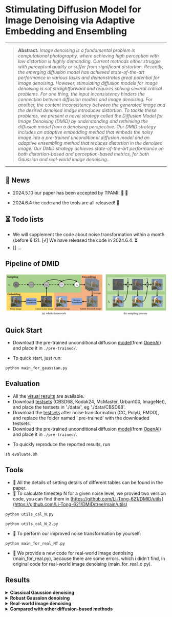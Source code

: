 # Stimulating Diffusion Model for Image Denoising via Adaptive Embedding and Ensembling

<hr />

>**Abstract:** *Image denoising is a fundamental problem in computational photography, where achieving high perception with low distortion is highly demanding. Current methods either struggle with perceptual quality or suffer from significant distortion. Recently, the emerging diffusion model has achieved state-of-the-art performance in various tasks and demonstrates great potential for image denoising. However, stimulating diffusion models for image denoising is not straightforward and requires solving several critical problems. For one thing, the input inconsistency hinders the connection between diffusion models and image denoising. For another, the content inconsistency between the generated image and the desired denoised image introduces distortion. To tackle these problems, we present a novel strategy called the Diffusion Model for Image Denoising (DMID) by understanding and rethinking the diffusion model from a denoising perspective. Our DMID strategy includes an adaptive embedding method that embeds the noisy image into a pre-trained unconditional diffusion model and an adaptive ensembling method that reduces distortion in the denoised image. Our DMID strategy achieves state-of-the-art performance on both distortion-based and perception-based metrics, for both Gaussian and real-world image denoising..*
<hr />

## 🚀 News

- 2024.5.10 our paper has been accepted by TPAMI! :tada: :confetti_ball:

- 2024.6.4 the code and the tools are all released! 🚀

## ⏳ Todo lists

- We will supplement the code about noise transformation within a month (before 6.12). [√] We have released the code in 2024.6.4. ⏳
- [] ...

## Pipeline of DMID
<img src = "./Images/fig3.png"> 


## Quick Start
- Download the pre-trained unconditional diffusion [model](https://openaipublic.blob.core.windows.net/diffusion/jul-2021/256x256_diffusion_uncond.pt)(from [OpenAI](https://github.com/openai/guided-diffusion)) and place it in `./pre-trained/`.

- Tp quick start, just run:

```
python main_for_gaussian.py
```
<!--
```
python main_for_real.py
``` 
-->

## Evaluation

- All the [visual results](https://github.com/Li-Tong-621/DMID/releases/tag/v1.0) are available.
- Download [testsets](https://github.com/Li-Tong-621/DMID/releases/tag/v1.0) (CBSD68, Kodak24, McMaster, Urban100, ImageNet), and place the testsets in './data/', eg './data/CBSD68'.
- Download the [testsets](https://github.com/Li-Tong-621/DMID/releases/tag/v1.0) after noise transformation (CC, PolyU, FMDD), and replace the folder named '.pre-trained' with the downloaded testsets.
- Download the pre-trained unconditional diffusion [model](https://openaipublic.blob.core.windows.net/diffusion/jul-2021/256x256_diffusion_uncond.pt)(from [OpenAI](https://github.com/openai/guided-diffusion)) and place it in `./pre-trained/`.



<!--
#### Gaussian image denoising testing
- To obtain denoised images, run
```
python main_for_gaussian.py --data_path your_data_path --dataset test_dataset_name --test_sigma test_noise_level --S_t Sampling_times --R_t Repetition_times
```
-->

<!--
#### Real-world image denoising testing
-->
<!--- 
- To obtain denoised images, run
```
python main_for_real.py --clean_path clean_data_path --noisy_path noisy_data_path --datatype test_dataset_name --pertrianed latent_images_path --S_t Sampling_times --R_t Repetition_times
```
-->


- To quickly reproduce the reported results, run
```
sh evaluate.sh
```

<!---
- To quickly reproduce the reported results of CC, run
```
python main_for_real.py --clean_path './data/CC-full/GT/' --noisy_path './data/CC-full/Noisy/' --datatype 'CC' --pertrianed './pre-trained/CC.pt' --S_t 1 --R_t 1
```
```
python main_for_real.py --clean_path './data/CC-full/GT/' --noisy_path './data/CC-full/Noisy/' --datatype 'CC' --pertrianed './pre-trained/CC.pt' --S_t 2 --R_t 500
```
-->



## Tools
-  🔨 All the details of setting details of different tables can be found in the paper.
-  🔨 To calculate timestep N for a given noise level, we provied two version code, you can find them in [https://github.com/Li-Tong-621/DMID/utils](https://github.com/Li-Tong-621/DMID/tree/main/utils)

```
python utils_cal_N.py
```
```
python utils_cal_N_2.py
```

-  🔨 To perform our improved noise transformation by yourself:

```
python main_for_real_NT.py
```

-  🔨 We provide a new code for real-world image denoising (main_for_real.py), because there are some errors, which i didn't find, in original code for real-world image denoising (main_for_real_o.py).


## Results
<details close>
<summary><b>Classical Gaussion denoising</b></summary>

<img src = "./Images/table1.png"> 
<img src = "./Images/fig5.png"> 
</details>

<details close>
<summary><b>Robust Gaussion denoising</b></summary>

<img src = "./Images/table2.png"> 
<img src = "./Images/fig6.png"> 
</details>

<details close>
<summary><b>Real-world image denoising</b></summary>

<img src = "./Images/table3.png"> 
<img src = "./Images/fig7.png" width=1000> 
</details>

<details close>
<summary><b>Compared with other diffusion-based methods</b></summary>

<img src = "./Images/table6.png"> 
<img src = "./Images/fig13.png"> 
<!-- 这部分内容将被隐藏<img src = "./Images/fig14.png" width=500> -->

</details>

